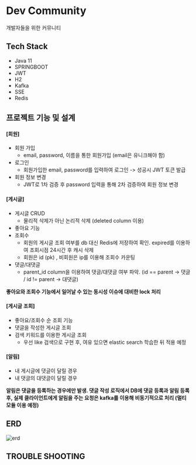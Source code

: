 # Dev Community
개발자들을 위한 커뮤니티

## Tech Stack
* Java 11
* SPRINGBOOT
* JWT
* H2
* Kafka
* SSE
* Redis

## 프로젝트 기능 및 설계
#### [회원]
* 회원 가입
    * email, password, 이름을 통한 회원가입 (email은 유니크해야 함)
* 로그인
    * 회원가입한 email, password를 입력하여 로그인 -> 성공시 JWT 토큰 발급
* 회원 정보 변경
    * JWT로 1차 검증 후 password 입력을 통해 2차 검증하여 회원 정보 변경

#### [게시글]
* 게시글 CRUD
    * 물리적 삭제가 아닌 논리적 삭제 (deleted column 이용)
* 좋아요 기능
* 조회수
    * 회원의 게시글 조회 여부를 db 대신 Redis에 저장하여 확인. expired를 이용하여 조회시점 24시간 후 캐시 삭제
    * 회원은 id (pk) , 비회원은 ip를 이용해 조회수 카운팅
* 댓글/대댓글
    * parent_id column을 이용하여 댓글/대댓글 여부 파악. (id == parent  -> 댓글 / id != parent  -> 대댓글)

**좋아요와 조회수 기능에서 일어날 수 있는 동시성 이슈에 대비한 lock 처리**

#### [게시글 조회]
* 좋아요/조회수 순 조회 기능
* 댓글을 작성한 게시글 조회
* 검색 키워드를 이용한 게시글 조회
    * 우선 like 검색으로 구현 후, 여유 있으면 elastic search 학습한 뒤 적용 예정

#### [알림]
* 내 게시글에 댓글이 달릴 경우
* 내 댓글의 대댓글이 달릴 경우

**알림은 댓글을 등록하는 경우에만 발생. 댓글 작성 로직에서 DB에 댓글 등록과 알림 등록 후, 실제 클라이언트에게 알림을 주는 요청은 kafka를 이용해 비동기적으로 처리 (멀티 모듈 이용 예정)**

## ERD
![erd](https://github.com/nohyoonil/DevCommunity/assets/77871257/3f5ff527-3f5e-4dd5-8ae4-7d4b874d9790)



## TROUBLE SHOOTING